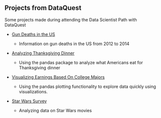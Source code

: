 ## Projects from DataQuest 

Some projects made during attending the Data Scientist Path with DataQuest 

* [Gun Deaths in the US](https://github.com/helmutd/dataquest/blob/master/Exploring%20Gun%20Deaths%20in%20the%20US.ipynb)
	* Information on gun deaths in the US from 2012 to 2014  
	
* [Analyzing Thanksgiving Dinner](https://github.com/helmutd/dataquest/blob/master/Analyzing%20Thanksgiving%20Dinner.ipynb)
	* Using the pandas package to analyze what Americans eat for Thanksgiving dinner

* [Visualizing Earnings Based On College Majors](https://github.com/helmutd/dataquest/blob/master/Visualizing%20Earnings%20Based%20on%20College%20Majors.ipynb)
	* Using the pandas plotting functionality to explore data quickly using visualizations.

* [Star Wars Survey](https://github.com/helmutd/dataquest/blob/master/Star%20Wars%20Survey.ipynb)
	* Analyzing data on Star Wars movies
